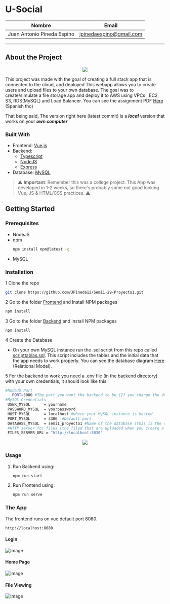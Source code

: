 # U-Social 

| Nombre                             | Email|
|------------------------------------|-----------|
| Juan Antonio Pineda Espino              | jpinedaespino@gmail.com |

<hr>

## About the Project

<p align="center"> 
  <img align="center" src="doc-imgs/Home.png" />
</p>

This project was made with the goal of creating a full stack app that is connected to the cloud, and deployed 
This webapp allows you to create users and upload files to your own database. The goal was to create/simulate a file storage app and deploy it to AWS using VPCs , EC2, S3, RDS(MySQL) and Load Balancer. You can see the assignment PDF [Here]([SEMI1]_Proyecto1_2S2021.pdf) (Spanish tho)

That being said, The version right here (latest commit) is a <em>**local**</em> version that works on your <em>**own computer**</em> 

### Built With
* Frontend: [Vue.js](https://vuejs.org)
* Backend: 
  * [Typescript](https://jquery.com)
  * [NodeJS](https://nodejs.org)
  * [Express](https://expressjs.com)
* Database: [MySQL](https://www.mysql.com)



> :warning: **Important**: Remember this was a college project. This App was developed in 1-2 weeks, so there's probably some not good looking Vue, JS & HTML/CSS practices. :warning:

<!-- GETTING STARTED -->
## Getting Started

### Prerequisites

* NodeJS
* npm
  ```sh
  npm install npm@latest -g
  ```
* MySQL 

### Installation

1 Clone the repo
   ```sh
   git clone https://github.com/JPineda12/Semi1-29-Proyecto1.git
   ```
2 Go to the folder [Frontend](Frontend) and Install NPM packages
   ```sh
   npm install
   ```
3 Go to the folder [Backend](Backend) and install NPM packages
   ```sh
   npm install
   ```
4 Create the Database
  - On your own MySQL instance run the .sql script from this repo called [scripttablas.sql](scripttablas.sql). This script includes the tables and the initial data that the app needs to work properly. You can see the database diagram [Here](doc-imgs/diagrama.svg) (Relational Model).

5 For the backend to work you need a .env file (in the backend directory) with your own credentials, it should look like this: 
   ```sh
   #NodeJS Port
      PORT=3000 #The port you want the backend to be (If you change the default (3000), you should also change it in frontend's main.js file )
   #MySQL Credentials
    USER_MYSQL      = yourname
    PASSWORD_MYSQL  = yourpassword
    HOST_MYSQL      = localhost #where your MySQL instance is hosted
    PORT_MYSQL      = 3306  #Default port
    DATABASE_MYSQL  = semi1_proyecto1 #Name of the database (this is the default that is created in scripttablas.sql
    #HTTP server for files (the filed that are uploaded when you create a new user (profile picture), or upload files to your drive (imgs or PDFS)
    FILES_SERVER_URL = "http://localhost:3030"
   ```
  <p align="center"> 
  <img align="center" src="doc-imgs/env.png" />
  </p>


### Usage
1. Run Backend using:
   ```sh
   npm run start
   ```
2. Run Frontend using:
   ```sh
   npm run serve
   ```
### The App 

The frontend runs on vue default port 8080. 

```
http://localhost:8080
```
#### Login
![image](https://user-images.githubusercontent.com/39974147/171285024-2759983a-460e-4874-ab97-e52809972b28.png)


#### Home Page
![image](doc-imgs/gif_home.gif)

#### File Viewing
![image](doc-imgs/View%20File.gif)
